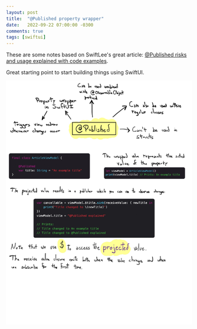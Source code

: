 ```yaml
---
layout: post
title:  "@Published property wrapper"
date:   2022-09-22 07:00:00 -0300
comments: true
tags: [swiftui]
---
```


These are some notes based on SwiftLee's great article: [@Published risks and usage explained with code examples](https://www.avanderlee.com/swiftui/published-property-wrapper/).

Great starting point to start building things using SwiftUI.

![published-notes](/resources/published_property_wrapper/published_property_wrapper.jpg)